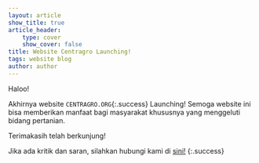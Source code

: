 ```yaml
---
layout: article
show_title: true
article_header: 
    type: cover
    show_cover: false
title: Website Centragro Launching!
tags: website blog
author: author
---
```


Haloo!

Akhirnya website `CENTRAGRO.ORG`{:.success} Launching! Semoga website ini bisa memberikan manfaat bagi masyarakat khususnya yang menggeluti bidang pertanian. 
<!--more-->
Terimakasih telah berkunjung!

Jika ada kritik dan saran, silahkan hubungi kami di [sini!](mailto:info@centragro.org)
{:.success}